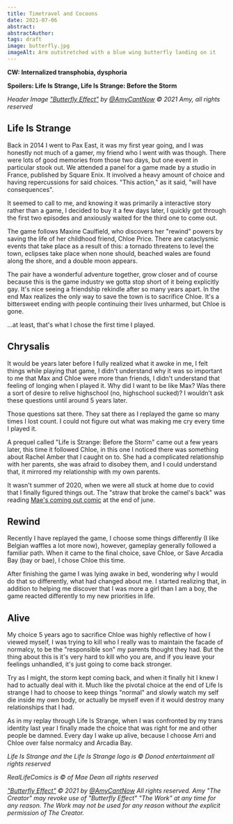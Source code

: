 ```yaml
---
title: Timetravel and Cocoons
date: 2021-07-06
abstract:
abstractAuthor: 
tags: draft
image: butterfly.jpg
imageAlt: Arm outstretched with a blue wing butterfly landing on it
---
```


**CW: Internalized transphobia, dysphoria**

**Spoilers: Life Is Strange, Life Is Strange: Before the Storm**

*Header Image <a href="https://twitter.com/Amycantnow/status/1397997639799652356">"Butterfly Effect"</a>*
*by <a rel="noopener noreferrer" target="_blank" href="https://twitter.com/Amycantnow">@AmyCantNow</a> &copy;* 
*2021 Amy, all rights reserved*

## Life Is Strange

Back in 2014 I went to Pax East, it was my first year going, and I was honestly
not much of a gamer, my friend who I went with was though. There were 
lots of good memories from those two days, but one event in particular stook out. 
We attended a panel for a game made by a studio in France, published by Square Enix. 
It involved a heavy amount of choice and having repercussions for said choices. 
"This action," as it said, "will have consequences".

It seemed to call to me, and knowing it was primarily a interactive story rather
than a game, I decided to buy it a few days later, I quickly got through the first
two episodes and anxiously waited for the third one to come out.

The game follows Maxine Caulfield, who discovers her "rewind" powers by saving the 
life of her childhood friend, Chloe Price. There are cataclysmic events that take 
place as a result of this: a tornado threatens to level the town, eclipses take 
place when none should, beached wales are found along the shore, and a double moon 
appears.

The pair have a wonderful adventure together, grow closer and of course because this
is the game industry we gotta stop short of it being explicitly gay. It's nice seeing 
a friendship rekindle after so many years apart. In the end Max realizes the only way 
to save the town is to sacrifice Chloe. It's a bittersweet ending with people
continuing their lives unharmed, but Chloe is gone.

...at least, that's what I chose the first time I played.

## Chrysalis 

It would be years later before I fully realized what it awoke in me, I felt things
while playing that game, I didn't understand why it was so important to me that
Max and Chloe were more than friends, I didn't understand that feeling of longing
when I played it. Why did I want to be like Max? Was there a sort of desire to 
relive highschool (no, highschool sucked)? I wouldn't ask these questions until 
around 5 years later. 

Those questions sat there. They sat there as I replayed the game so many times I 
lost count. I could not figure out what was making me cry every time I played it.

A prequel called "Life is Strange: Before the Storm" came out a few years later,
this time it followed Chloe, in this one I noticed there was something about Rachel
Amber that I caught on to. She had a complicated relationship with her parents, 
she was afraid to disobey them, and I could understand that, it mirrored my
relationship with my own parents.

It wasn't summer of 2020, when we were all stuck at home due to covid that I 
finally figured things out. The "straw that broke the camel's back" was reading 
<a href="https://www.reallifecomics.com/comic.php?comic=june-29-2020" 
   rel="noopener noreferrer" target="_blank">Mae's coming out comic</a>
at the end of june.
## Rewind

Recently I have replayed the game, I choose some things differently (I like Belgian
waffles a lot more now), however, gameplay generally followed a familiar path. 
When it came to the final choice, save Chloe, or Save Arcadia Bay (bay or bae), 
I chose Chloe this time. 

After finishing the game I was lying awake in bed, wondering why I would do 
that so differently, what had changed about me. I started realizing that, in
addition to helping me discover that I was more a girl than I am a boy, the 
game reacted differently to my new priorities in life.

## Alive

My choice 5 years ago to sacrifice Chloe was highly reflective of how I viewed 
myself, I was trying to kill who I really was to maintain the facade of normalcy,
to be the "responsible son" my parents thought they had. But the thing about
this is it's very hard to kill who you are, and if you leave your feelings
unhandled, it's just going to come back stronger.

Try as I might, the storm kept coming back, and when it finally hit I knew I had
to actually deal with it. Much like the pivotal choice at the end of Life Is strange
I had to choose to keep things "normal" and slowly watch my self die inside my own
body, or actually be myself even if it would destroy many relationships that I had.

As in my replay through Life Is Strange, when I was confronted by my trans identity
last year I finally made the choice that was right for me and other people be damned. 
Every day I wake up alive, because I choose Arri and Chloe over false normalcy 
and Arcadia Bay.

*Life Is Strange and the Life Is Strange logo is &copy; Donod entertainment all rights reserved*

*RealLifeComics is &copy; of Mae Dean all rights reserved*

*<a href="https://twitter.com/Amycantnow/status/1397997639799652356">"Butterfly Effect"</a>*
*&copy; 2021 by* 
*<a rel="noopener noreferrer" target="_blank" href="https://twitter.com/Amycantnow">@AmyCantNow</a> All rights reserved.*
*Amy "The Creator" may revoke use of "Butterfly Effect" "The Work" at any time for any reason.*
*The Work may not be used for any reason without the explicit permission of The Creator.*
